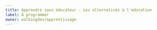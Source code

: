 ```yaml
---
title: Apprendre sans éducateur - Les alternatives à l'éducation
label: À programmer
owner: walkingdev/apprentissage
---
```

